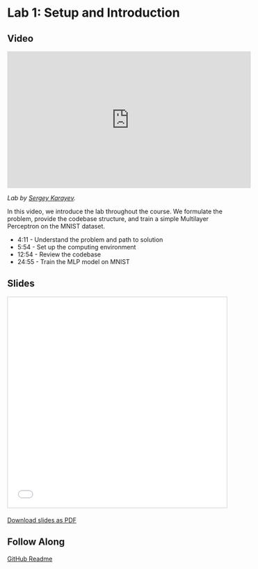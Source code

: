 # Lab 1: Setup and Introduction

## Video

<iframe width="560" height="315" src="https://www.youtube.com/embed/fkxD2A8GzYo" frameborder="0" allow="accelerometer; autoplay; clipboard-write; encrypted-media; gyroscope; picture-in-picture" allowfullscreen></iframe>

*Lab by [Sergey Karayev](https://sergeykarayev.com).*

In this video, we introduce the lab throughout the course. We formulate the problem, provide the codebase structure, and train a simple Multilayer Perceptron on the MNIST dataset.

- 4:11 - Understand the problem and path to solution
- 5:54 - Set up the computing environment
- 12:54 - Review the codebase
- 24:55 - Train the MLP model on MNIST

## Slides

<iframe src="//www.slideshare.net/slideshow/embed_code/key/jr7isvbRYvOyRy" width="595" height="485" frameborder="0" marginwidth="0" marginheight="0" scrolling="no" style="border:1px solid #CCC; border-width:1px; margin-bottom:5px; max-width: 100%;" allowfullscreen> </iframe>

[Download slides as PDF](https://drive.google.com/file/d/11YQ-Pjqnk1DcoqwEaiZiyM560B-5sodw/view?usp=sharing)

## Follow Along

[GitHub Readme](https://www.google.com/url?q=https://github.com/full-stack-deep-learning/fsdl-text-recognizer-2021-labs/blob/main/lab1/readme.md)